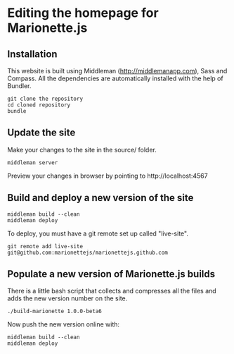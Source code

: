 Editing the homepage for Marionette.js
=============


Installation
-----------

This website is built using Middleman (http://middlemanapp.com), Sass and Compass.  All the dependencies are automatically installed with the help of Bundler.

    git clone the repository
    cd cloned repository
    bundle


Update the site
-----
    
Make your changes to the site in the source/ folder.

    middleman server

Preview your changes in browser by pointing to http://localhost:4567


Build and deploy a new version of the site
-----

    middleman build --clean
    middleman deploy

To deploy, you must have a git remote set up called "live-site".

    git remote add live-site git@github.com:marionettejs/marionettejs.github.com

Populate a new version of Marionette.js builds
-----

There is a little bash script that collects and compresses all the files and adds the new version number on the site.

    ./build-marionette 1.0.0-beta6
    
Now push the new version online with:

    middleman build --clean
    middleman deploy
    
